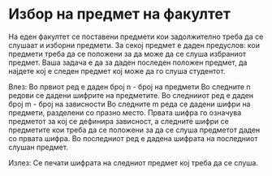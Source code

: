 # Избор на предмет на факултет

На еден факултет се поставени предмети кои задолжително треба да се слушаат и изборни предмети. За секој предмет е даден
предуслов: кои предмети треба да се положени за да може да се слуша избраниот предмет. Ваша задача е да за даден
последен положен предмет, да најдете кој е следен предмет кој може да го слуша студентот.

Влез: Во првиот ред е даден број n - број на предмети Во следните n редови се дадени шифрите на предметите. Во следнииот
ред е даден број m - број на зависности Во следните m реда се дадени шифри на предмети, разделени со празно место.
Првата шифра го означува предметот за кој се дефинира зависност, а следните шифри се предметите кои треба да се положени
за да се слуша предметот даден со првата шифра. Во последниот ред е дадена шифрата на последниот слушан предмет.

Излез: Се печати шифрата на следниот предмет кој треба да се слуша.
